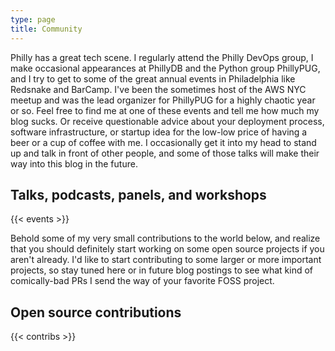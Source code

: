 ```yaml
---
type: page
title: Community
---
```


Philly has a great tech scene. I regularly attend the Philly DevOps group, I make occasional appearances at PhillyDB and the Python group PhillyPUG, and I try to get to some of the great annual events in Philadelphia like Redsnake and BarCamp.  I've been the sometimes host of the AWS NYC meetup and was the lead organizer for PhillyPUG for a highly chaotic year or so. Feel free to find me at one of these events and tell me how much my blog sucks. Or receive questionable advice about your deployment process, software infrastructure, or startup idea for the low-low price of having a beer or a cup of coffee with me. I occasionally get it into my head to stand up and talk in front of other people, and some of those talks will make their way into this blog in the future.

## Talks, podcasts, panels, and workshops

{{< events >}}

Behold some of my very small contributions to the world below, and realize that you should definitely start working on some open source projects if you aren't already.  I'd like to start contributing to some larger or more important projects, so stay tuned here or in future blog postings to see what kind of comically-bad PRs I send the way of your favorite FOSS project.

## Open source contributions

{{< contribs >}}
